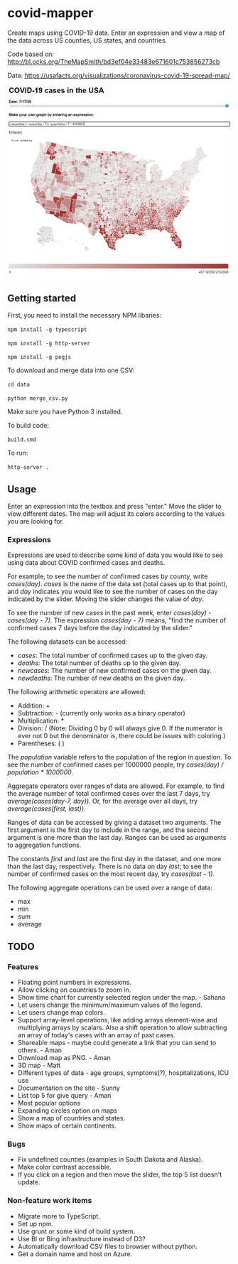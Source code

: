 # covid-mapper

Create maps using COVID-19 data. Enter an expression and view a map of the data across US counties, US states, and countries.

Code based on: http://bl.ocks.org/TheMapSmith/bd3ef04e33483e671601c753856273cb

Data: https://usafacts.org/visualizations/coronavirus-covid-19-spread-map/

![Map of covid cases](./usamap.png)

## Getting started

First, you need to install the necessary NPM libaries:

`npm install -g typescript`

`npm install -g http-server`

`npm install -g pegjs`

To download and merge data into one CSV:

`cd data`

`python merge_csv.py`

Make sure you have Python 3 installed.

To build code:

`build.cmd`

To run:

`http-server .`

## Usage

Enter an expression into the textbox and press "enter." Move the slider to view different dates. The map will adjust its colors according to the values you are looking for.

### Expressions

Expressions are used to describe some kind of data you would like to see using data about COVID confirmed cases and deaths. 

For example, to see the number of confirmed cases by county, write *cases(day)*. *cases* is the name of the data set (total cases up to that point), and *day* indicates you would like to see the number of cases on the day indicated by the slider. Moving the slider changes the value of *day*.

To see the number of new cases in the past week, enter *cases(day) - cases(day - 7)*. The expression *cases(day - 7)* means, "find the number of confirmed cases 7 days before the day indicated by the slider."

The following datasets can be accessed:
* *cases*: The total number of confirmed cases up to the given day.
* *deaths*: The total number of deaths up to the given day.
* *newcases*: The number of new confirmed cases on the given day.
* *newdeaths*: The number of new deaths on the given day.

The following arithmetic operators are allowed:
* Addition: +
* Subtraction: - (currently only works as a binary operator)
* Multiplication: *
* Division: / (Note: Dividing 0 by 0 will always give 0. If the numerator is ever not 0 but the denominator is, there could be issues with coloring.)
* Parentheses: ( )

The *population* variable refers to the population of the region in question. To see the number of confirmed cases per 1000000 people, try *cases(day) / population * 1000000*. 

Aggregate operators over ranges of data are allowed. For example, to find the average number of total confirmed cases over the last 7 days, try *average(cases(day-7, day))*. Or, for the average over all days, try *average(cases(first, last))*. 

Ranges of data can be accessed by giving a dataset two arguments. The first argument is the first day to include in the range, and the second argument is one more than the last day. Ranges can be used as arguments to aggregation functions.

The constants *first* and *last* are the first day in the dataset, and one more than the last day, respectively. There is no data on day *last*; to see the number of confirmed cases on the most recent day, try *cases(last - 1)*.

The following aggregate operations can be used over a range of data:
* max
* min
* sum
* average

## TODO 

### Features
* Floating point numbers in expressions.
* Allow clicking on countries to zoom in.
* Show time chart for currently selected region under the map. - Sahana
* Let users change the minimum/maximum values of the legend.
* Let users change map colors.
* Support array-level operations, like adding arrays element-wise and multiplying arrays by scalars. Also a shift operation to allow subtracting an array of today's cases with an array of past cases.
* Shareable maps - maybe could generate a link that you can send to others. - Aman
* Download map as PNG. - Aman
* 3D map - Matt
* Different types of data - age groups, symptoms(?), hospitalizations, ICU use
* Documentation on the site - Sunny
* List top 5 for give query - Aman
* Most popular options
* Expanding circles option on maps
* Show a map of countries and states.
* Show maps of certain continents.

### Bugs
* Fix undefined counties (examples in South Dakota and Alaska).
* Make color contrast accessible.
* If you click on a region and then move the slider, the top 5 list doesn't update.

### Non-feature work items
* Migrate more to TypeScript.
* Set up npm.
* Use grunt or some kind of build system.
* Use BI or Bing infrastructure instead of D3?
* Automatically download CSV files to browser without python.
* Get a domain name and host on Azure.

